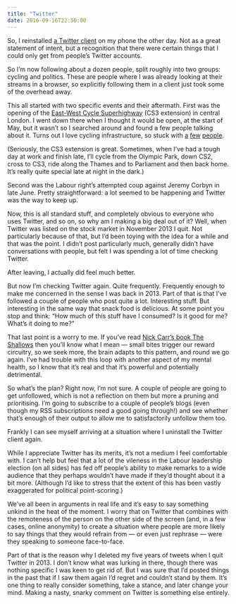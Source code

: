 ```yaml
---
title: "Twitter"
date: 2016-09-16T22:50:00
---
```


So, I reinstalled [a Twitter client][tw] on my phone the other day. Not as a great statement of intent, but a recognition that there were certain things that I could only get from people’s Twitter accounts.

[tw]: http://twitterrific.com/ios

So I’m now following about a dozen people, split roughly into two groups: cycling and politics. These are people where I was already looking at their streams in a browser, so explicitly following them in a client just took some of the overhead away.

This all started with two specific events and their aftermath. First was the opening of the [East-West Cycle Superhighway][ew] (CS3 extension) in central London. I went down there when I thought it would be open, at the start of May, but it wasn’t so I searched around and found a few people talking about it. Turns out I love cycling infrastructure, so stuck with [a][hc] [few][rh] [people][mt].

(Seriously, the CS3 extension is great. Sometimes, when I’ve had a tough day at work and finish late, I’ll cycle from the Olympic Park, down CS2, cross to CS3, ride along the Thames and to Parliament and then back home. It’s really quite special late at night in the dark.)

[ew]: https://tfl.gov.uk/travel-information/improvements-and-projects/cycle-superhighway-east-west
[hc]: https://twitter.com/hackneycyclist
[rh]: https://twitter.com/rantyhighwayman
[mt]: https://twitter.com/aseasyasriding

Second was the Labour right’s attempted coup against Jeremy Corbyn in late June. Pretty straightforward: a lot seemed to be happening and Twitter was the way to keep up.

Now, this is all standard stuff, and completely obvious to everyone who uses Twitter, and so on, so why am I making a big deal out of it? Well, when Twitter was listed on the stock market in November 2013 I quit. Not particularly because of that, but I’d been toying with the idea for a while and that was the point. I didn’t post particularly much, generally didn’t have conversations with people, but felt I was spending a lot of time checking Twitter.

After leaving, I actually did feel much better.

But now I’m checking Twitter again. Quite frequently. Frequently enough to make me concerned in the sense I was back in 2013. Part of that is that I’ve followed a couple of people who post quite a lot. Interesting stuff. But interesting in the same way that snack food is delicious. At some point you stop and think: “How much of this stuff have I consumed? Is it good for me? What’s it doing to me?”

That last point is a worry to me. If you’ve read [Nick Carr’s book The Shallows][shallows] then you’ll know what I mean — small bites trigger our reward circuitry, so we seek more, the brain adapts to this pattern, and round we go again. I’ve had trouble with this loop with another aspect of my mental health, so I know that it’s real and that it’s powerful and potentially detrimental.

[shallows]: http://www.nicholascarr.com/?page_id=16

So what’s the plan? Right now, I’m not sure. A couple of people are going to get unfollowed, which is not a reflection on them but more a pruning and prioritising. I’m going to subscribe to a couple of people’s blogs (even though my RSS subscriptions need a good going through!) and see whether that’s enough of their output to allow me to satisfactorily unfollow them too.

Frankly I can see myself arriving at a situation where I uninstall the Twitter client again.

While I appreciate Twitter has its merits, it’s not a medium I feel comfortable with. I can’t help but feel that a lot of the vileness in the Labour leadership election (on all sides) has fed off people’s ability to make remarks to a wide audience that they perhaps wouldn’t have made if they’d thought about it a bit more. (Although I’d like to stress that the extent of this has been vastly exaggerated for political point-scoring.)

We’ve all been in arguments in real life and it’s easy to say something unkind in the heat of the moment. I worry that on Twitter that combines with the remoteness of the person on the other side of the screen (and, in a few cases, online anonymity) to create a situation where people are more likely to say things that they would refrain from — or even just rephrase — were they speaking to someone face-to-face.

Part of that is the reason why I deleted my five years of tweets when I quit Twitter in 2013. I don’t know what was lurking in there, though there was nothing specific I was keen to get rid of. But I was sure that I’d posted things in the past that if I saw them again I’d regret and couldn’t stand by them. It’s one thing to really consider something, take a stance, and later change your mind. Making a nasty, snarky comment on Twitter is something else entirely.

